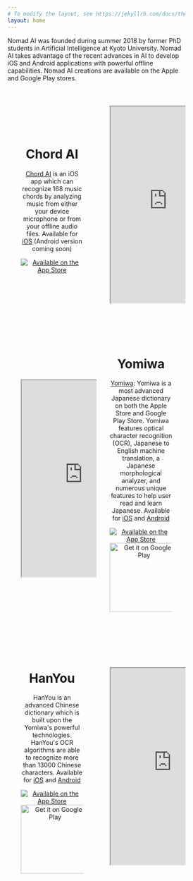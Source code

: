 ```yaml
---
# To modify the layout, see https://jekyllrb.com/docs/themes/#overriding-theme-defaults
layout: home
---
```


<style>
<!-- * {
  box-sizing: border-box;
} -->

.row {
  display: flex;
  align-items: center;
  justify-content: center;
  padding-top: 30px;
  padding-bottom: 30px;
}

.chordai {
  background-size: 200% 300%;
  background-position:left bottom;
}

.column {
  float: left;
  width: 50.00%;
  padding: 30px;
  padding-top: 10px;
  padding-bottom: 10px;
  text-align: center;
}

<!-- .row:after {
  <!-- content: ""; -->
  <!-- display: flex; -->
  <!-- clear: both; -->
<!-- } --> -->
</style>

Nomad AI was founded during summer 2018 by former PhD students in Artificial Intelligence at Kyoto University. Nomad AI takes advantage of the recent advances in AI to develop iOS and Android applications with powerful offline capabilities. Nomad AI creations are available on the Apple and Google Play stores.

<div class="row chordai">
  <div class="column">
    <h1>Chord AI</h1>
    <a href="http://www.chordai.net">Chord AI</a> is an iOS app which can recognize 168 music chords by analyzing music from either your device microphone or from your offline audio files. Available for <a href="https://apps.apple.com/app/chord-ai/id1446177109">iOS</a> (Android version coming soon)
    <p>
      <center><a class="badge" href="https://apps.apple.com/app/chord-ai/id1446177109"><img class="badge" src="https://arolet.github.io/res/Download_on_the_App_Store_Badge_US-UK_135x40.svg" alt="Available on the App Store"/></a>
      </center>
    </p>
  </div>
  <div class="column">
    <center>
    <iframe width="260" height="450" src="https://www.youtube.com/embed/B7O4t7mweVw">
    </iframe>
    </center>
  </div>
</div>

<div class="row yomiwa">

<div class="column">
<center>
<iframe width="280" height="450" src="https://www.youtube.com/embed/CQZD7iT7GQw">
</iframe>
</center>
</div>
  <div class="column">
  <h1>Yomiwa</h1>
  <a href="https://www.yomiwa.net">Yomiwa</a>: Yomiwa is a most advanced Japanese dictionary on both the Apple Store and Google Play Store. Yomiwa features optical character recognition (OCR), Japanese to English machine translation, a Japanese morphological analyzer, and numerous unique features to help user read and learn Japanese. Available for <a href="https://https://itunes.apple.com/app/yomiwa/id670931120">iOS</a> and <a href="https://play.google.com/store/apps/details?id=com.yomiwa.yomiwa">Android</a>

  <p>
      <center><a class="badge" href="https://itunes.apple.com/app/yomiwa/id670931120"><img class="badge" src="https://arolet.github.io/res/Download_on_the_App_Store_Badge_US-UK_135x40.svg" alt="Available on the App Store"/></a>
          <a href="https://play.google.com/store/apps/details?id=com.yomiwa.yomiwa"><img alt="Get it on Google Play" width="156" src="https://play.google.com/intl/en_us/badges/images/generic/en-play-badge.png" /></a>
      </center>
  </p>
  </div>


</div>

<div class="row hanyou">

  <div class="column">
  <h1>HanYou</h1>
  HanYou is an advanced Chinese dictionary which is built upon the Yomiwa's powerful technologies. HanYou's OCR algorithms are able to recognize more than 13000 Chinese characters. Available for <a href="https://itunes.apple.com/app/hanyou-chinese-recognizer/id901093520">iOS</a> and <a href="https://play.google.com/store/apps/details?id=com.yomiwa.hanyou">Android</a>
  <p>
      <center><a class="badge" href="https://itunes.apple.com/us/app/hanyou-chinese-dictionary-and-translator/id901093520?mt=8"><img class="badge" src="https://arolet.github.io/res/Download_on_the_App_Store_Badge_US-UK_135x40.svg" alt="Available on the App Store"/></a>
          <a href="https://play.google.com/store/apps/details?id=com.yomiwa.hanyou&hl=en&utm_source=global_co&utm_medium=prtnr&utm_content=Mar2515&utm_campaign=PartBadge&pcampaignid=MKT-Other-global-all-co-prtnr-py-PartBadge-Mar2515-1"><img alt="Get it on Google Play" width="156" src="https://play.google.com/intl/en_us/badges/images/generic/en-play-badge.png" /></a>
      </center>
   </p>
   </div>
  <div class="column">
   <center>
   <iframe width="280" height="450" src="https://www.youtube.com/embed/4Vu-E9KeGmc">
   </iframe>
   </center>
  </div>
</div>
